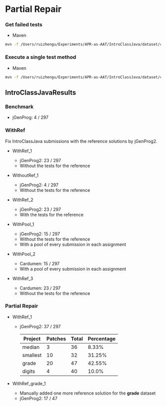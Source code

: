 # Partial Repair
### Get failed tests

* Maven

```sh
mvn -f /Users/ruizhengu/Experiments/APR-as-AAT/IntroClassJava/dataset/checksum/2c1556672751734adf9a561fbf88767c32224fca14a81e9d9c719f18d0b21765038acc16ecd8377f74d4f43e8c844538161d869605e3516cf797d0a6a59f1f8e/003 test | grep "Tests run:.*Failures:.*Errors:"
```

### Execute a single test method

* Maven

```sh
mvn -f /Users/ruizhengu/Experiments/APR-as-AAT/IntroClassJava/dataset/checksum/2c1556672751734adf9a561fbf88767c32224fca14a81e9d9c719f18d0b21765038acc16ecd8377f74d4f43e8c844538161d869605e3516cf797d0a6a59f1f8e/003 -Dtest=Checksum_WhiteboxTest#test1 test
```
## IntroClassJavaResults
### Benchmark
* jGenProg: 4 / 297
### WithRef
Fix IntroClassJava submissions with the reference solutions by jGenProg2.
* WithRef_1
  * jGenProg2: 23 / 297
  * Without the tests for the reference

* WithoutRef_1
  * jGenProg2: 4 / 297
  * Without the tests for the reference

* WithRef_2
  * jGenProg2: 23 / 297
  * With the tests for the reference

* WithPool_1
  * jGenProg2: 15 / 297
  * Without the tests for the reference
  * With a pool of every submission in each assignment

* WithPool_2
  * Cardumen: 15 / 297
  * With a pool of every submission in each assignment

* WithRef_3
  * Cardumen: 23 / 297
  * Without the tests for the reference

### Partial Repair

* WithRef_1

  * jGenProg2: 37 / 297

    | Project  | Patches | Total | Percentage |
    | -------- | ------- | ----- | ---------- |
    | median   | 3       | 36    | 8.33%      |
    | smallest | 10      | 32    | 31.25%     |
    | grade    | 20      | 47    | 42.55%     |
    | digits   | 4       | 40    | 10.0%      |

* WithRef_grade_1
  * Manually added one more reference solution for the **grade** dataset
  * jGenProg2: 17 / 47
